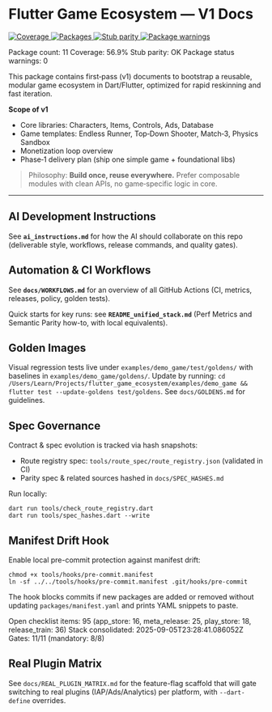 # Flutter Game Ecosystem — V1 Docs

<!-- Badges -->
<p>
	<a href="docs/METRICS.md">
		<img alt="Coverage" src="https://img.shields.io/endpoint?url=https://raw.githubusercontent.com/6hostsRus/flutter_game_ecosystem/main/docs/badges/coverage.json" />
		<img alt="Packages" src="https://img.shields.io/endpoint?url=https://raw.githubusercontent.com/6hostsRus/flutter_game_ecosystem/main/docs/badges/packages.json" />
		<img alt="Stub parity" src="https://img.shields.io/endpoint?url=https://raw.githubusercontent.com/6hostsRus/flutter_game_ecosystem/main/docs/badges/stub_parity.json" />
		<img alt="Package warnings" src="https://img.shields.io/endpoint?url=https://raw.githubusercontent.com/6hostsRus/flutter_game_ecosystem/main/docs/badges/package_warnings.json" />
	</a>
</p>

<!-- AUTO:README_PACKAGE_COUNT -->Package count: 11<!-- END -->
<!-- AUTO:README_COVERAGE -->Coverage: 56.9%<!-- END -->
<!-- AUTO:README_STUB_PARITY -->Stub parity: OK<!-- END -->
<!-- AUTO:README_PACKAGE_STATUS_WARNINGS -->Package status warnings: 0<!-- END -->

This package contains first‑pass (v1) documents to bootstrap a reusable, modular game ecosystem in Dart/Flutter,
optimized for rapid reskinning and fast iteration.

**Scope of v1**

-    Core libraries: Characters, Items, Controls, Ads, Database
-    Game templates: Endless Runner, Top‑Down Shooter, Match‑3, Physics Sandbox
-    Monetization loop overview
-    Phase‑1 delivery plan (ship one simple game + foundational libs)

> Philosophy: **Build once, reuse everywhere.** Prefer composable modules with clean APIs, no game‑specific logic in core.

---

## AI Development Instructions

See **`ai_instructions.md`** for how the AI should collaborate on this repo (deliverable style, workflows, release commands, and quality gates).

## Automation & CI Workflows

See **`docs/WORKFLOWS.md`** for an overview of all GitHub Actions (CI, metrics, releases, policy, golden tests).

Quick starts for key runs: see **`README_unified_stack.md`** (Perf Metrics and Semantic Parity how-to, with local equivalents).

## Golden Images

Visual regression tests live under `examples/demo_game/test/goldens/` with baselines in `examples/demo_game/goldens/`. Update by running:
`cd /Users/Learn/Projects/flutter_game_ecosystem/examples/demo_game && flutter test --update-goldens test/goldens`.
See `docs/GOLDENS.md` for guidelines.

## Spec Governance

Contract & spec evolution is tracked via hash snapshots:

-    Route registry spec: `tools/route_spec/route_registry.json` (validated in CI)
-    Parity spec & related sources hashed in `docs/SPEC_HASHES.md`

Run locally:

```
dart run tools/check_route_registry.dart
dart run tools/spec_hashes.dart --write
```

## Manifest Drift Hook

Enable local pre-commit protection against manifest drift:

```
chmod +x tools/hooks/pre-commit.manifest
ln -sf ../../tools/hooks/pre-commit.manifest .git/hooks/pre-commit
```

The hook blocks commits if new packages are added or removed without updating `packages/manifest.yaml` and prints YAML snippets to paste.

<!-- AUTO:README_TASK_VISIBILITY -->Open checklist items: 95 (app_store: 16, meta_release: 25, play_store: 18, release_train: 36)<!-- END -->

<!-- AUTO:README_STACK_GEN -->Stack consolidated: 2025-09-05T23:28:41.086052Z<!-- END -->

<!-- AUTO:README_RELEASE_GATES -->Gates: 11/11 (mandatory: 8/8)<!-- END -->

## Real Plugin Matrix

See `docs/REAL_PLUGIN_MATRIX.md` for the feature-flag scaffold that will gate switching to real plugins (IAP/Ads/Analytics) per platform, with `--dart-define` overrides.
